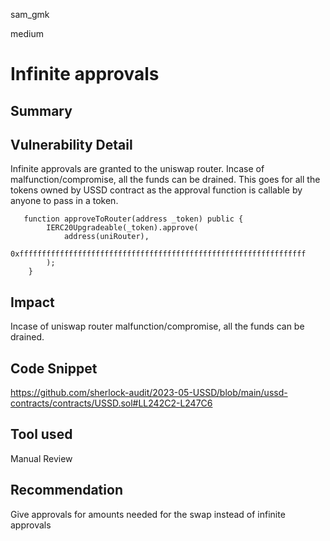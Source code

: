 sam_gmk

medium

# Infinite approvals

## Summary

## Vulnerability Detail
Infinite approvals are granted to the uniswap router. Incase of malfunction/compromise, all the funds can be drained. This goes for all the tokens owned by USSD contract as the approval function is callable by anyone to pass in a token.

```solidity
   function approveToRouter(address _token) public {
        IERC20Upgradeable(_token).approve(
            address(uniRouter),
            0xffffffffffffffffffffffffffffffffffffffffffffffffffffffffffffffff
        );
    }
``` 
## Impact
Incase of uniswap router malfunction/compromise, all the funds can be drained. 
## Code Snippet
https://github.com/sherlock-audit/2023-05-USSD/blob/main/ussd-contracts/contracts/USSD.sol#LL242C2-L247C6 

## Tool used

Manual Review

## Recommendation
Give approvals for amounts needed for the swap instead of infinite approvals
